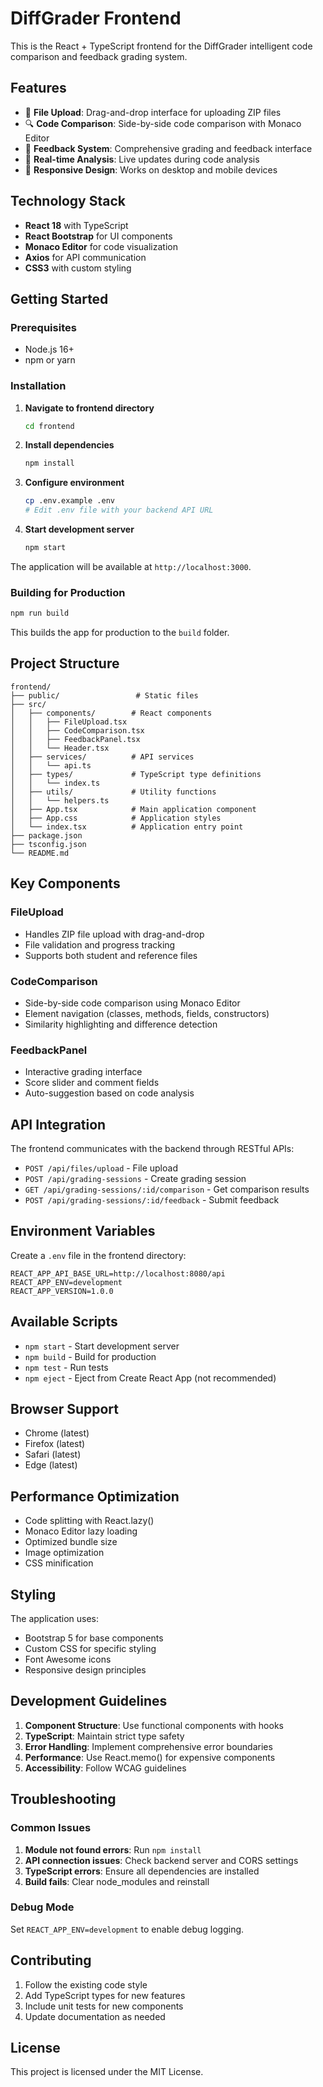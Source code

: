 # DiffGrader Frontend

This is the React + TypeScript frontend for the DiffGrader intelligent code comparison and feedback grading system.

## Features

- 📁 **File Upload**: Drag-and-drop interface for uploading ZIP files
- 🔍 **Code Comparison**: Side-by-side code comparison with Monaco Editor
- 📝 **Feedback System**: Comprehensive grading and feedback interface
- 🎯 **Real-time Analysis**: Live updates during code analysis
- 📱 **Responsive Design**: Works on desktop and mobile devices

## Technology Stack

- **React 18** with TypeScript
- **React Bootstrap** for UI components
- **Monaco Editor** for code visualization
- **Axios** for API communication
- **CSS3** with custom styling

## Getting Started

### Prerequisites

- Node.js 16+
- npm or yarn

### Installation

1. **Navigate to frontend directory**
   ```bash
   cd frontend
   ```

2. **Install dependencies**
   ```bash
   npm install
   ```

3. **Configure environment**
   ```bash
   cp .env.example .env
   # Edit .env file with your backend API URL
   ```

4. **Start development server**
   ```bash
   npm start
   ```

The application will be available at `http://localhost:3000`.

### Building for Production

```bash
npm run build
```

This builds the app for production to the `build` folder.

## Project Structure

```
frontend/
├── public/                 # Static files
├── src/
│   ├── components/        # React components
│   │   ├── FileUpload.tsx
│   │   ├── CodeComparison.tsx
│   │   ├── FeedbackPanel.tsx
│   │   └── Header.tsx
│   ├── services/          # API services
│   │   └── api.ts
│   ├── types/             # TypeScript type definitions
│   │   └── index.ts
│   ├── utils/             # Utility functions
│   │   └── helpers.ts
│   ├── App.tsx            # Main application component
│   ├── App.css            # Application styles
│   └── index.tsx          # Application entry point
├── package.json
├── tsconfig.json
└── README.md
```

## Key Components

### FileUpload
- Handles ZIP file upload with drag-and-drop
- File validation and progress tracking
- Supports both student and reference files

### CodeComparison
- Side-by-side code comparison using Monaco Editor
- Element navigation (classes, methods, fields, constructors)
- Similarity highlighting and difference detection

### FeedbackPanel
- Interactive grading interface
- Score slider and comment fields
- Auto-suggestion based on code analysis

## API Integration

The frontend communicates with the backend through RESTful APIs:

- `POST /api/files/upload` - File upload
- `POST /api/grading-sessions` - Create grading session
- `GET /api/grading-sessions/:id/comparison` - Get comparison results
- `POST /api/grading-sessions/:id/feedback` - Submit feedback

## Environment Variables

Create a `.env` file in the frontend directory:

```env
REACT_APP_API_BASE_URL=http://localhost:8080/api
REACT_APP_ENV=development
REACT_APP_VERSION=1.0.0
```

## Available Scripts

- `npm start` - Start development server
- `npm build` - Build for production
- `npm test` - Run tests
- `npm eject` - Eject from Create React App (not recommended)

## Browser Support

- Chrome (latest)
- Firefox (latest)
- Safari (latest)
- Edge (latest)

## Performance Optimization

- Code splitting with React.lazy()
- Monaco Editor lazy loading
- Optimized bundle size
- Image optimization
- CSS minification

## Styling

The application uses:
- Bootstrap 5 for base components
- Custom CSS for specific styling
- Font Awesome icons
- Responsive design principles

## Development Guidelines

1. **Component Structure**: Use functional components with hooks
2. **TypeScript**: Maintain strict type safety
3. **Error Handling**: Implement comprehensive error boundaries
4. **Performance**: Use React.memo() for expensive components
5. **Accessibility**: Follow WCAG guidelines

## Troubleshooting

### Common Issues

1. **Module not found errors**: Run `npm install`
2. **API connection issues**: Check backend server and CORS settings
3. **TypeScript errors**: Ensure all dependencies are installed
4. **Build fails**: Clear node_modules and reinstall

### Debug Mode

Set `REACT_APP_ENV=development` to enable debug logging.

## Contributing

1. Follow the existing code style
2. Add TypeScript types for new features
3. Include unit tests for new components
4. Update documentation as needed

## License

This project is licensed under the MIT License. 